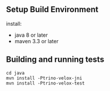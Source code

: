 ## Setup Build Environment

install:
- java 8 or later
- maven 3.3 or later

## Building and running tests

```
cd java
mvn install -Ptrino-velox-jni
mvn install -Ptrino-velox-test
```
